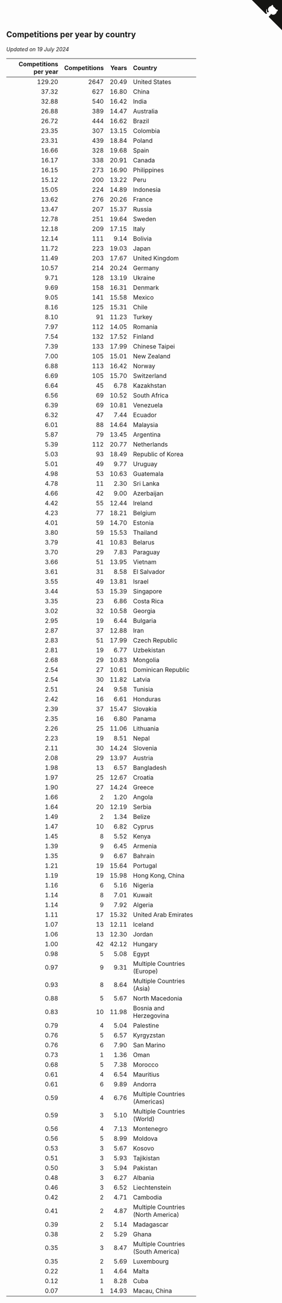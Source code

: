 ## Competitions per year by country

*Updated on 19 July 2024*

| Competitions per year | Competitions | Years | Country |
| ---: | ---: | ---: | :--- |
| 129.20 | 2647 | 20.49 | United States |
| 37.32 | 627 | 16.80 | China |
| 32.88 | 540 | 16.42 | India |
| 26.88 | 389 | 14.47 | Australia |
| 26.72 | 444 | 16.62 | Brazil |
| 23.35 | 307 | 13.15 | Colombia |
| 23.31 | 439 | 18.84 | Poland |
| 16.66 | 328 | 19.68 | Spain |
| 16.17 | 338 | 20.91 | Canada |
| 16.15 | 273 | 16.90 | Philippines |
| 15.12 | 200 | 13.22 | Peru |
| 15.05 | 224 | 14.89 | Indonesia |
| 13.62 | 276 | 20.26 | France |
| 13.47 | 207 | 15.37 | Russia |
| 12.78 | 251 | 19.64 | Sweden |
| 12.18 | 209 | 17.15 | Italy |
| 12.14 | 111 | 9.14 | Bolivia |
| 11.72 | 223 | 19.03 | Japan |
| 11.49 | 203 | 17.67 | United Kingdom |
| 10.57 | 214 | 20.24 | Germany |
| 9.71 | 128 | 13.19 | Ukraine |
| 9.69 | 158 | 16.31 | Denmark |
| 9.05 | 141 | 15.58 | Mexico |
| 8.16 | 125 | 15.31 | Chile |
| 8.10 | 91 | 11.23 | Turkey |
| 7.97 | 112 | 14.05 | Romania |
| 7.54 | 132 | 17.52 | Finland |
| 7.39 | 133 | 17.99 | Chinese Taipei |
| 7.00 | 105 | 15.01 | New Zealand |
| 6.88 | 113 | 16.42 | Norway |
| 6.69 | 105 | 15.70 | Switzerland |
| 6.64 | 45 | 6.78 | Kazakhstan |
| 6.56 | 69 | 10.52 | South Africa |
| 6.39 | 69 | 10.81 | Venezuela |
| 6.32 | 47 | 7.44 | Ecuador |
| 6.01 | 88 | 14.64 | Malaysia |
| 5.87 | 79 | 13.45 | Argentina |
| 5.39 | 112 | 20.77 | Netherlands |
| 5.03 | 93 | 18.49 | Republic of Korea |
| 5.01 | 49 | 9.77 | Uruguay |
| 4.98 | 53 | 10.63 | Guatemala |
| 4.78 | 11 | 2.30 | Sri Lanka |
| 4.66 | 42 | 9.00 | Azerbaijan |
| 4.42 | 55 | 12.44 | Ireland |
| 4.23 | 77 | 18.21 | Belgium |
| 4.01 | 59 | 14.70 | Estonia |
| 3.80 | 59 | 15.53 | Thailand |
| 3.79 | 41 | 10.83 | Belarus |
| 3.70 | 29 | 7.83 | Paraguay |
| 3.66 | 51 | 13.95 | Vietnam |
| 3.61 | 31 | 8.58 | El Salvador |
| 3.55 | 49 | 13.81 | Israel |
| 3.44 | 53 | 15.39 | Singapore |
| 3.35 | 23 | 6.86 | Costa Rica |
| 3.02 | 32 | 10.58 | Georgia |
| 2.95 | 19 | 6.44 | Bulgaria |
| 2.87 | 37 | 12.88 | Iran |
| 2.83 | 51 | 17.99 | Czech Republic |
| 2.81 | 19 | 6.77 | Uzbekistan |
| 2.68 | 29 | 10.83 | Mongolia |
| 2.54 | 27 | 10.61 | Dominican Republic |
| 2.54 | 30 | 11.82 | Latvia |
| 2.51 | 24 | 9.58 | Tunisia |
| 2.42 | 16 | 6.61 | Honduras |
| 2.39 | 37 | 15.47 | Slovakia |
| 2.35 | 16 | 6.80 | Panama |
| 2.26 | 25 | 11.06 | Lithuania |
| 2.23 | 19 | 8.51 | Nepal |
| 2.11 | 30 | 14.24 | Slovenia |
| 2.08 | 29 | 13.97 | Austria |
| 1.98 | 13 | 6.57 | Bangladesh |
| 1.97 | 25 | 12.67 | Croatia |
| 1.90 | 27 | 14.24 | Greece |
| 1.66 | 2 | 1.20 | Angola |
| 1.64 | 20 | 12.19 | Serbia |
| 1.49 | 2 | 1.34 | Belize |
| 1.47 | 10 | 6.82 | Cyprus |
| 1.45 | 8 | 5.52 | Kenya |
| 1.39 | 9 | 6.45 | Armenia |
| 1.35 | 9 | 6.67 | Bahrain |
| 1.21 | 19 | 15.64 | Portugal |
| 1.19 | 19 | 15.98 | Hong Kong, China |
| 1.16 | 6 | 5.16 | Nigeria |
| 1.14 | 8 | 7.01 | Kuwait |
| 1.14 | 9 | 7.92 | Algeria |
| 1.11 | 17 | 15.32 | United Arab Emirates |
| 1.07 | 13 | 12.11 | Iceland |
| 1.06 | 13 | 12.30 | Jordan |
| 1.00 | 42 | 42.12 | Hungary |
| 0.98 | 5 | 5.08 | Egypt |
| 0.97 | 9 | 9.31 | Multiple Countries (Europe) |
| 0.93 | 8 | 8.64 | Multiple Countries (Asia) |
| 0.88 | 5 | 5.67 | North Macedonia |
| 0.83 | 10 | 11.98 | Bosnia and Herzegovina |
| 0.79 | 4 | 5.04 | Palestine |
| 0.76 | 5 | 6.57 | Kyrgyzstan |
| 0.76 | 6 | 7.90 | San Marino |
| 0.73 | 1 | 1.36 | Oman |
| 0.68 | 5 | 7.38 | Morocco |
| 0.61 | 4 | 6.54 | Mauritius |
| 0.61 | 6 | 9.89 | Andorra |
| 0.59 | 4 | 6.76 | Multiple Countries (Americas) |
| 0.59 | 3 | 5.10 | Multiple Countries (World) |
| 0.56 | 4 | 7.13 | Montenegro |
| 0.56 | 5 | 8.99 | Moldova |
| 0.53 | 3 | 5.67 | Kosovo |
| 0.51 | 3 | 5.93 | Tajikistan |
| 0.50 | 3 | 5.94 | Pakistan |
| 0.48 | 3 | 6.27 | Albania |
| 0.46 | 3 | 6.52 | Liechtenstein |
| 0.42 | 2 | 4.71 | Cambodia |
| 0.41 | 2 | 4.87 | Multiple Countries (North America) |
| 0.39 | 2 | 5.14 | Madagascar |
| 0.38 | 2 | 5.29 | Ghana |
| 0.35 | 3 | 8.47 | Multiple Countries (South America) |
| 0.35 | 2 | 5.69 | Luxembourg |
| 0.22 | 1 | 4.64 | Malta |
| 0.12 | 1 | 8.28 | Cuba |
| 0.07 | 1 | 14.93 | Macau, China |


<a href="https://github.com/jonatanklosko/wca_statistics" class="github-corner" aria-label="View source on Github"><svg width="80" height="80" viewBox="0 0 250 250" style="fill:#151513; color:#fff; position: absolute; top: 0; border: 0; right: 0;" aria-hidden="true"><path d="M0,0 L115,115 L130,115 L142,142 L250,250 L250,0 Z"></path><path d="M128.3,109.0 C113.8,99.7 119.0,89.6 119.0,89.6 C122.0,82.7 120.5,78.6 120.5,78.6 C119.2,72.0 123.4,76.3 123.4,76.3 C127.3,80.9 125.5,87.3 125.5,87.3 C122.9,97.6 130.6,101.9 134.4,103.2" fill="currentColor" style="transform-origin: 130px 106px;" class="octo-arm"></path><path d="M115.0,115.0 C114.9,115.1 118.7,116.5 119.8,115.4 L133.7,101.6 C136.9,99.2 139.9,98.4 142.2,98.6 C133.8,88.0 127.5,74.4 143.8,58.0 C148.5,53.4 154.0,51.2 159.7,51.0 C160.3,49.4 163.2,43.6 171.4,40.1 C171.4,40.1 176.1,42.5 178.8,56.2 C183.1,58.6 187.2,61.8 190.9,65.4 C194.5,69.0 197.7,73.2 200.1,77.6 C213.8,80.2 216.3,84.9 216.3,84.9 C212.7,93.1 206.9,96.0 205.4,96.6 C205.1,102.4 203.0,107.8 198.3,112.5 C181.9,128.9 168.3,122.5 157.7,114.1 C157.9,116.9 156.7,120.9 152.7,124.9 L141.0,136.5 C139.8,137.7 141.6,141.9 141.8,141.8 Z" fill="currentColor" class="octo-body"></path></svg></a><style>.github-corner:hover .octo-arm{animation:octocat-wave 560ms ease-in-out}@keyframes octocat-wave{0%,100%{transform:rotate(0)}20%,60%{transform:rotate(-25deg)}40%,80%{transform:rotate(10deg)}}@media (max-width:500px){.github-corner:hover .octo-arm{animation:none}.github-corner .octo-arm{animation:octocat-wave 560ms ease-in-out}}</style>
